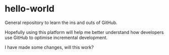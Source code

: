 # hello-world
General repository to learn the ins and outs of GitHub.

Hopefully using this platform will help me better understand
how developers use GitHub to optimise incremental development.

I have made some changes, will this work?
